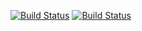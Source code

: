[![Build Status](https://travis-ci.org/SaraHeina/ohtu-viikko1.svg?branch=master)](https://travis-ci.org/SaraHeina/ohtu-viikko1)
[![Build Status](https://coveralls.io/github/SaraHeina/ohtu-viikko1?branch=master)](https://coveralls.io/github/SaraHeina/ohtu-viikko1)
